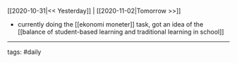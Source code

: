 [[2020-10-31|<< Yesterday]] | [[2020-11-02|Tomorrow >>]]

- currently doing the [[ekonomi moneter]] task, got an idea of the [[balance of student-based learning and traditional learning in school]]

___
tags: #daily


